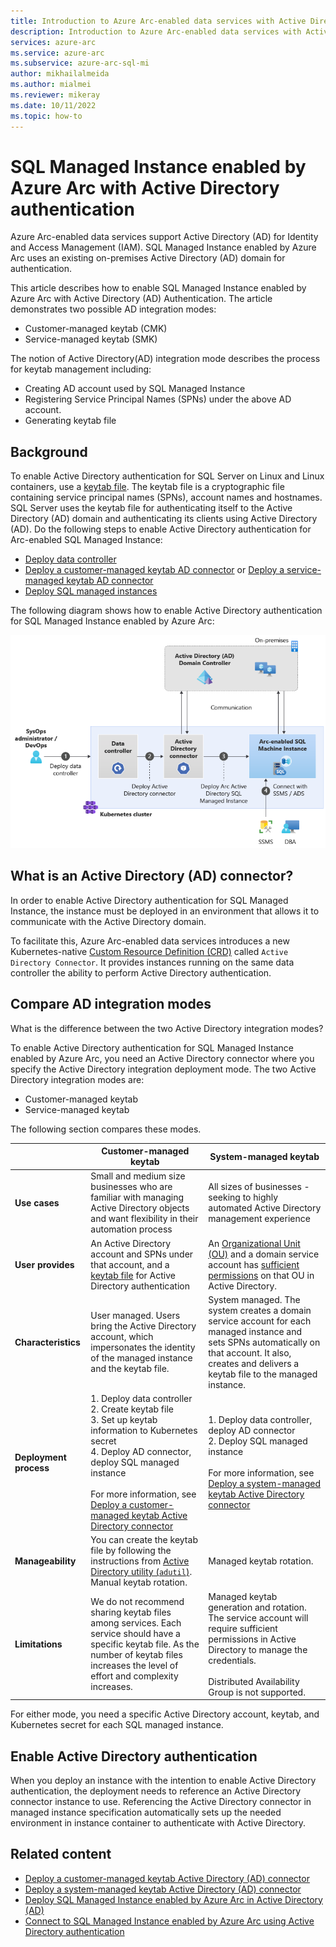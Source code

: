 ```yaml
---
title: Introduction to Azure Arc-enabled data services with Active Directory authentication
description: Introduction to Azure Arc-enabled data services with Active Directory authentication
services: azure-arc
ms.service: azure-arc
ms.subservice: azure-arc-sql-mi
author: mikhailalmeida
ms.author: mialmei
ms.reviewer: mikeray
ms.date: 10/11/2022
ms.topic: how-to
---
```


# SQL Managed Instance enabled by Azure Arc with Active Directory authentication 

Azure Arc-enabled data services support Active Directory (AD) for Identity and Access Management (IAM). SQL Managed Instance enabled by Azure Arc uses an existing on-premises Active Directory (AD) domain for authentication. 

This article describes how to enable SQL Managed Instance enabled by Azure Arc with Active Directory (AD) Authentication. The article demonstrates two possible AD integration modes: 
-  Customer-managed keytab (CMK) 
-  Service-managed keytab (SMK)  

The notion of Active Directory(AD) integration mode describes the process for keytab management including: 
- Creating AD account used by SQL Managed Instance
- Registering Service Principal Names (SPNs) under the above AD account.
- Generating keytab file 

## Background
To enable Active Directory authentication for SQL Server on Linux and Linux containers, use a [keytab file](/sql/linux/sql-server-linux-ad-auth-understanding#what-is-a-keytab-file). The keytab file is a cryptographic file containing service principal names (SPNs), account names and hostnames. SQL Server uses the keytab file for authenticating itself to the Active Directory (AD) domain and authenticating its clients using Active Directory (AD). Do the following steps to enable Active Directory authentication for Arc-enabled SQL Managed Instance: 

- [Deploy data controller](create-data-controller-indirect-cli.md) 
- [Deploy a customer-managed keytab AD connector](deploy-customer-managed-keytab-active-directory-connector.md) or [Deploy a service-managed keytab AD connector](deploy-system-managed-keytab-active-directory-connector.md)
- [Deploy SQL managed instances](deploy-active-directory-sql-managed-instance.md)

The following diagram shows how to enable Active Directory authentication for SQL Managed Instance enabled by Azure Arc:

![Actice Directory Deployment User journey](media/active-directory-deployment/active-directory-user-journey.png)


## What is an Active Directory (AD) connector?

In order to enable Active Directory authentication for SQL Managed Instance, the instance must be deployed in an environment that allows it to communicate with the Active Directory domain. 

To facilitate this, Azure Arc-enabled data services introduces a new Kubernetes-native [Custom Resource Definition (CRD)](https://kubernetes.io/docs/concepts/extend-kubernetes/api-extension/custom-resources/) called `Active Directory Connector`. It provides instances running on the same data controller the ability to perform Active Directory authentication.

## Compare AD integration modes

What is the difference between the two Active Directory integration modes?

To enable Active Directory authentication for SQL Managed Instance enabled by Azure Arc, you need an Active Directory connector where you specify the Active Directory integration deployment mode. The two Active Directory integration modes are:

- Customer-managed keytab
- Service-managed keytab 

The following section compares these modes.

|                  |Customer-managed keytab​|System-managed keytab|
|------------------|---------|--------|
|**Use cases**|Small and medium size businesses who are familiar with managing Active Directory objects and want flexibility in their automation process |All sizes of businesses - seeking to highly automated Active Directory management experience|
|**User provides**|An Active Directory account and SPNs under that account, and a [keytab file](/sql/linux/sql-server-linux-ad-auth-understanding#what-is-a-keytab-file) for Active Directory authentication |An [Organizational Unit (OU)](/azure/active-directory-domain-services/create-ou) and a domain service account has [sufficient permissions](deploy-system-managed-keytab-active-directory-connector.md?#prerequisites) on that OU in Active Directory.|
|**Characteristics**|User managed. Users bring the Active Directory account, which impersonates the identity of the managed instance and the keytab file. |System managed. The system creates a domain service account for each managed instance and sets SPNs automatically on that account. It also, creates and delivers a keytab file to the managed instance. |
|**Deployment process**| 1. Deploy data controller <br/> 2. Create keytab file <br/>3. Set up keytab information to Kubernetes secret<br/> 4. Deploy AD connector, deploy SQL managed instance<br/><br/>For more information, see [Deploy a customer-managed keytab Active Directory connector](deploy-customer-managed-keytab-active-directory-connector.md)  | 1. Deploy data controller, deploy AD connector<br/>2. Deploy SQL managed instance<br/><br/>For more information, see [Deploy a system-managed keytab Active Directory connector](deploy-system-managed-keytab-active-directory-connector.md) |
|**Manageability**|You can create the keytab file by following the instructions from [Active Directory utility (`adutil`)](/sql/linux/sql-server-linux-ad-auth-adutil-introduction). Manual keytab rotation. |Managed keytab rotation.|
|**Limitations**|We do not recommend sharing keytab files among services. Each service should have a specific keytab file. As the number of keytab files increases the level of effort and complexity increases. |Managed keytab generation and rotation. The service account will require sufficient permissions in Active Directory to manage the credentials. <br/> <br/> Distributed Availability Group is not supported.|

For either mode, you need a specific Active Directory account, keytab, and Kubernetes secret for each SQL managed instance.

## Enable Active Directory authentication 

When you deploy an instance with the intention to enable Active Directory authentication, the deployment needs to reference an Active Directory connector instance to use. Referencing the Active Directory connector in managed instance specification automatically sets up the needed environment in instance container to authenticate with Active Directory.

## Related content

* [Deploy a customer-managed keytab Active Directory (AD) connector](deploy-customer-managed-keytab-active-directory-connector.md)
* [Deploy a system-managed keytab Active Directory (AD) connector](deploy-system-managed-keytab-active-directory-connector.md)
* [Deploy SQL Managed Instance enabled by Azure Arc in Active Directory (AD)](deploy-active-directory-sql-managed-instance.md)
* [Connect to SQL Managed Instance enabled by Azure Arc using Active Directory authentication](connect-active-directory-sql-managed-instance.md)
